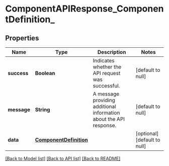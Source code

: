 # ComponentAPIResponse_ComponentDefinition_
## Properties

| Name | Type | Description | Notes |
|------------ | ------------- | ------------- | -------------|
| **success** | **Boolean** | Indicates whether the API request was successful. | [default to null] |
| **message** | **String** | A message providing additional information about the API response. | [default to null] |
| **data** | [**ComponentDefinition**](ComponentDefinition.md) |  | [optional] [default to null] |

[[Back to Model list]](../README.md#documentation-for-models) [[Back to API list]](../README.md#documentation-for-api-endpoints) [[Back to README]](../README.md)

